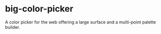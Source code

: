 # big-color-picker
A color picker for the web offering a large surface and a multi-point palette builder.
